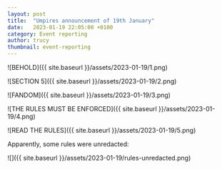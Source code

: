 ```yaml
---
layout: post
title:  "Umpires announcement of 19th January"
date:   2023-01-19 22:05:00 +0100
category: Event reporting
author: trucy
thumbnail: event-reporting
---
```


![BEHOLD]({{ site.baseurl }}/assets/2023-01-19/1.png)

![SECTION 5]({{ site.baseurl }}/assets/2023-01-19/2.png)

![FANDOM]({{ site.baseurl }}/assets/2023-01-19/3.png)

![THE RULES MUST BE ENFORCED]({{ site.baseurl }}/assets/2023-01-19/4.png)

![READ THE RULES]({{ site.baseurl }}/assets/2023-01-19/5.png)

Apparently, some rules were unredacted:

![]({{ site.baseurl  }}/assets/2023-01-19/rules-unredacted.png)
